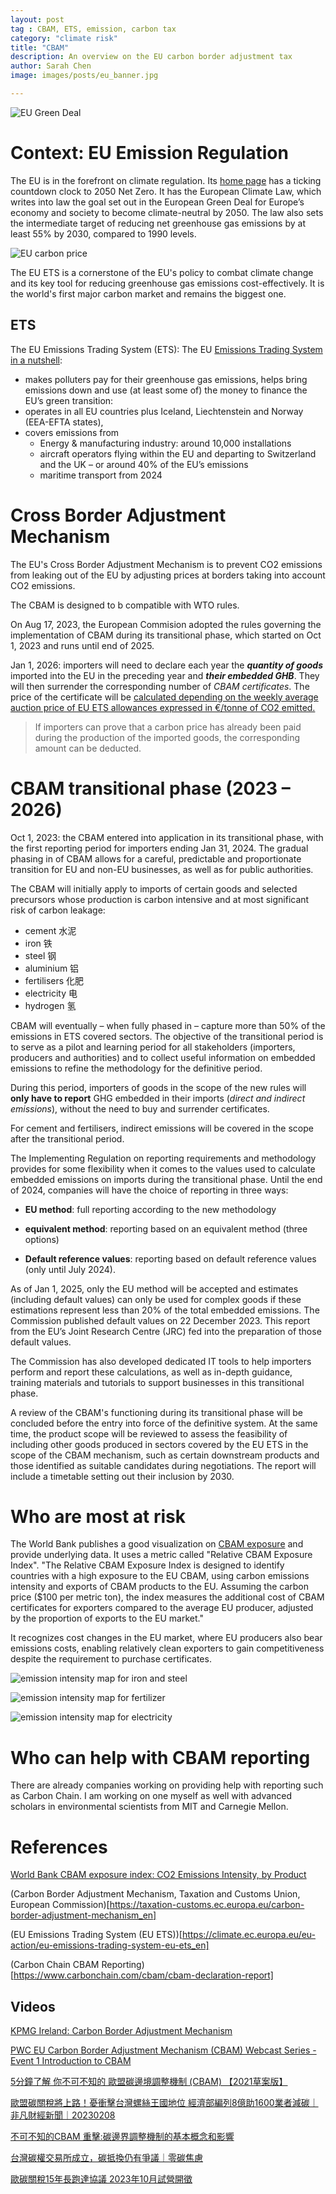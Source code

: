```yaml
---
layout: post
tag : CBAM, ETS, emission, carbon tax
category: "climate risk"
title: "CBAM"
description: An overview on the EU carbon border adjustment tax
author: Sarah Chen
image: images/posts/eu_banner.jpg

---
```


![EU Green Deal](..//images//posts//eu_banner.jpg)
# Context: EU Emission Regulation

The EU is in the forefront on climate regulation. Its [home page](https://climate.ec.europa.eu/index_en) has a ticking countdown clock to 2050 Net Zero. It has the European Climate Law, which writes into law the goal set out in the European Green Deal for Europe’s economy and society to become climate-neutral by 2050. The law also sets the intermediate target of reducing net greenhouse gas emissions by at least 55% by 2030, compared to 1990 levels.

![EU carbon price](..//images//posts//eu_carbon_price.PNG)

The EU ETS is a cornerstone of the EU's policy to combat climate change and its key tool for reducing greenhouse gas emissions cost-effectively. It is the world's first major carbon market and remains the biggest one.  

## ETS

The EU Emissions Trading System (ETS):
The EU [Emissions Trading System in a nutshell](https://climate.ec.europa.eu/eu-action/eu-emissions-trading-system-eu-ets/what-eu-ets_en):
- makes polluters pay for their greenhouse gas emissions, helps bring emissions down and use (at least some of) the money to finance the EU’s green transition:
- operates in all EU countries plus Iceland, Liechtenstein and Norway (EEA-EFTA states),
- covers emissions from 
  - Energy & manufacturing industry: around 10,000 installations
  - aircraft operators flying within the EU and departing to Switzerland and the UK – or around 40% of the EU’s emissions
  - maritime transport from 2024

# Cross Border Adjustment Mechanism

The EU's Cross Border Adjustment Mechanism is to prevent CO2 emissions from leaking out of the EU by adjusting prices at borders taking into account CO2 emissions.  

The CBAM is designed to b compatible with WTO rules.

On Aug 17, 2023, the European Commision adopted the rules governing the implementation of CBAM during its transitional phase, which started on Oct 1, 2023 and runs until end of 2025.

Jan 1, 2026: importers will need to declare each year the ***quantity of goods*** imported into the EU in the preceding year and ***their embedded GHB***.   They will then surrender the corresponding number of *CBAM certificates*.  The price of the certificate will be <u>calculated depending on the weekly average auction price of EU ETS allowances expressed in €/tonne of CO2 emitted.</u>

> If importers can prove that a carbon price has already been paid during the production of the imported goods, the corresponding amount can be deducted.

# CBAM transitional phase (2023 – 2026)
Oct 1, 2023: the CBAM entered into application in its transitional phase, with the first reporting period for importers ending Jan 31, 2024. The gradual phasing in of CBAM allows for a careful, predictable and proportionate transition for EU and non-EU businesses, as well as for public authorities.

The CBAM will initially apply to imports of certain goods and selected precursors whose production is carbon intensive and at most significant risk of carbon leakage: 
- cement 水泥
- iron  铁
- steel 钢
- aluminium 铝
- fertilisers 化肥
- electricity 电
- hydrogen 氢

CBAM will eventually – when fully phased in – capture more than 50% of the emissions in ETS covered sectors. The objective of the transitional period is to serve as a pilot and learning period for all stakeholders (importers, producers and authorities) and to collect useful information on embedded emissions to refine the methodology for the definitive period.

During this period, importers of goods in the scope of the new rules will **only have to report** GHG embedded in their imports (*direct and indirect emissions*), without the need to buy and surrender certificates. 

For cement and fertilisers, indirect emissions will be covered in the scope after the transitional period. 

The Implementing Regulation on reporting requirements and methodology provides for some flexibility when it comes to the values used to calculate embedded emissions on imports during the transitional phase. Until the end of 2024, companies will have the choice of reporting in three ways: 

* **EU method**: full reporting according to the new methodology

*  **equivalent method**: reporting based on an equivalent method (three options)

* **Default reference values**: reporting based on default reference values (only until July 2024).

As of Jan 1, 2025, only the EU method will be accepted and estimates (including default values) can only be used for complex goods if these estimations represent less than 20% of the total embedded emissions. The Commission published default values on 22 December 2023. This report from the EU’s Joint Research Centre (JRC) fed into the preparation of those default values.

The Commission has also developed dedicated IT tools to help importers perform and report these calculations, as well as in-depth guidance, training materials and tutorials to support businesses in this transitional phase.

A review of the CBAM's functioning during its transitional phase will be concluded before the entry into force of the definitive system. At the same time, the product scope will be reviewed to assess the feasibility of including other goods produced in sectors covered by the EU ETS in the scope of the CBAM mechanism, such as certain downstream products and those identified as suitable candidates during negotiations. The report will include a timetable setting out their inclusion by 2030.

# Who are most at risk

The World Bank publishes a good visualization on [CBAM exposure](https://www.worldbank.org/en/data/interactive/2023/06/15/relative-cbam-exposure-index#1) and provide underlying data.  It uses a metric called "Relative CBAM Exposure Index".    "The Relative CBAM Exposure Index is designed to identify countries with a high exposure to the EU CBAM, using carbon emissions intensity and exports of CBAM products to the EU. Assuming the carbon price ($100 per metric ton), the index measures the additional cost of CBAM certificates for exporters compared to the average EU producer, adjusted by the proportion of exports to the EU market."   

It recognizes cost changes in the EU market, where EU producers also bear emissions costs, enabling relatively clean exporters to gain competitiveness despite the requirement to purchase certificates. 

![emission intensity map for iron and steel](..//images/posts/emission_by_product.PNG)

![emission intensity map for fertilizer](..//images/posts/emission_by_product_fertilizer.PNG)

![emission intensity map for electricity](..//images/posts/emission_by_product_electricity.PNG)

# Who can help with CBAM reporting

There are already companies working on providing help with reporting such as Carbon Chain.  I am working on one myself as well with advanced scholars in environmental scientists from MIT and Carnegie Mellon. 


# References

[World Bank CBAM exposure index: CO2 Emissions Intensity, by Product](https://www.worldbank.org/en/data/interactive/2023/06/15/relative-cbam-exposure-index)

(Carbon Border Adjustment Mechanism, Taxation and Customs Union, European Commission)[https://taxation-customs.ec.europa.eu/carbon-border-adjustment-mechanism_en]


(EU Emissions Trading System (EU ETS))[https://climate.ec.europa.eu/eu-action/eu-emissions-trading-system-eu-ets_en]

(Carbon Chain CBAM Reporting)[https://www.carbonchain.com/cbam/cbam-declaration-report]
## Videos

[KPMG Ireland: Carbon Border Adjustment Mechanism](https://www.youtube.com/watch?v=o-9Q61yMATY)

[PWC EU Carbon Border Adjustment Mechanism (CBAM) Webcast Series - Event 1 Introduction to CBAM](https://www.youtube.com/watch?v=H5B2tG_mBfU)

[5分鐘了解 你不可不知的 歐盟碳邊境調整機制 (CBAM) 【2021草案版】](https://www.youtube.com/watch?v=sh26BeSWPhA)

[歐盟碳關稅將上路！憂衝擊台灣螺絲王國地位 經濟部編列8億助1600業者減碳｜非凡財經新聞｜20230208](https://www.youtube.com/watch?v=K6s_7u3DQXo)

[不可不知的CBAM 重擊:碳邊界調整機制的基本概念和影響](https://www.youtube.com/watch?v=fHiDjqCEsfs)

[台灣碳權交易所成立，碳抵換仍有爭議｜零碳焦慮](https://www.youtube.com/watch?v=OQtD8l36uKc&t=529s)

[歐碳關稅15年長跑達協議 2023年10月試營開徵](https://www.youtube.com/watch?v=LEntBU1VHYY)